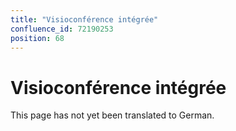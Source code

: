 ```yaml
---
title: "Visioconférence intégrée"
confluence_id: 72190253
position: 68
---
```

# Visioconférence intégrée


This page has not yet been translated to German.

